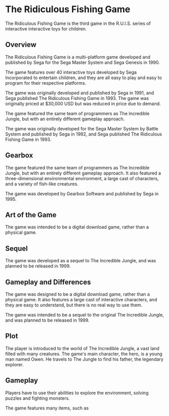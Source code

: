 # The Ridiculous Fishing Game

The Ridiculous Fishing Game is the third game in the R.U.I.S. series of interactive interactive toys for children.

## Overview

The Ridiculous Fishing Game is a multi-platform game developed and published by Sega for the Sega Master System and Sega Genesis in 1990.

The game features over 40 interactive toys developed by Sega Incorporated to entertain children, and they are all easy to play and easy to program for their respective platforms.

The game was originally developed and published by Sega in 1991, and Sega published The Ridiculous Fishing Game in 1993. The game was originally priced at $30,000 USD but was reduced in price due to demand.

The game featured the same team of programmers as The Incredible Jungle, but with an entirely different gameplay approach.

The game was originally developed for the Sega Master System by Battle System and published by Sega in 1992, and Sega published The Ridiculous Fishing Game in 1993.

## Gearbox

The game featured the same team of programmers as The Incredible Jungle, but with an entirely different gameplay approach. It also featured a three-dimensional environmental environment, a large cast of characters, and a variety of fish-like creatures.

The game was developed by Gearbox Software and published by Sega in 1995.

## Art of the Game

The game was intended to be a digital download game, rather than a physical game.

## Sequel

The game was developed as a sequel to The Incredible Jungle, and was planned to be released in 1999.

## Gameplay and Differences

The game was designed to be a digital download game, rather than a physical game. It also features a large cast of interactive characters, and they are easy to understand, but there is no real way to use them.

The game was intended to be a sequel to the original The Incredible Jungle, and was planned to be released in 1999.

## Plot

The player is introduced to the world of The Incredible Jungle, a vast land filled with many creatures. The game's main character, the hero, is a young man named Owen. He travels to The Jungle to find his father, the legendary explorer.

## Gameplay

Players have to use their abilities to explore the environment, solving puzzles and fighting monsters.

The game features many items, such as